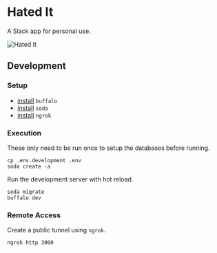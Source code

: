 # Hated It

A Slack app for personal use.

![Hated It](https://media.giphy.com/media/ZKLcZPHPEZnd6/giphy.gif)

## Development

### Setup

* [install][gobuffalo-install] `buffalo`
* [install][gobuffalo-install-soda] `soda`
* [install][ngrok-install] `ngrok`

### Execution

These only need to be run once to setup the databases before running.

```shell
cp .env.development .env
soda create -a
```

Run the development server with hot reload.

```shell
soda migrate
buffalo dev
```

### Remote Access

Create a public tunnel using `ngrok`.

```shell
ngrok http 3000
```

<!-- links -->

[gobuffalo-install]: https://gobuffalo.io/en/docs/getting-started/installation/
[gobuffalo-install-soda]: https://gobuffalo.io/en/docs/db/toolbox#installing-cli-support
[ngrok-install]: https://dashboard.ngrok.com/get-started/setup
